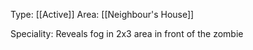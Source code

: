 Type: [[Active]]
Area: [[Neighbour's House]]

Speciality: Reveals fog in 2x3 area in front of the zombie